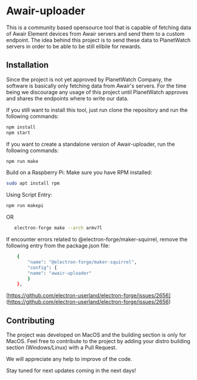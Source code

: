# Awair-uploader
This is a community based opensource tool that is capable of fetching data of Awair Element devices from Awair servers and send them to a custom endpoint.
The idea behind this project is to send these data to PlanetWatch servers in order to be able to be still elibile for rewards.

## Installation
Since the project is not yet approved by PlanetWatch Company, the software is basically only fetching data from Awair's servers. For the time being we discourage any usage of this project until PlanetWatch approves and shares the endpoints where to write our data.

If you still want to install this tool, just run clone the repository and run the following commands:
```sh
npm install
npm start
```

If you want to create a standalone version of Awair-uploader, run the following commands:
```sh
npm run make
```

Build on a Raspberry Pi:
Make sure you have RPM installed:  
```sh
sudo apt install rpm
```
Using Script Entry:
```sh
npm run makepi
```
OR
```sh
   electron-forge make --arch armv7l
```

If encounter errors related to @electron-forge/maker-squirrel, remove the following entry from the package.json file: 
```sh
    {
        "name": "@electron-forge/maker-squirrel",
        "config": {
        "name": "awair-uploader"
        }
    },
```
[https://github.com/electron-userland/electron-forge/issues/2656] (https://github.com/electron-userland/electron-forge/issues/2656)



## Contributing

The project was developed on MacOS and the building section is only for MacOS. Feel free to contribute to the project by adding your distro building section (Windows/Linux) with a Pull Request. 

We will appreciate any help to improve of the code.

Stay tuned for next updates coming in the next days!